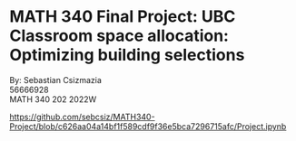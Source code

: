 # MATH 340 Final Project: UBC Classroom space allocation: Optimizing building selections

By: Sebastian Csizmazia <br>
56666928 <br>
MATH 340 202 2022W


https://github.com/sebcsiz/MATH340-Project/blob/c626aa04a14bf1f589cdf9f36e5bca7296715afc/Project.ipynb
